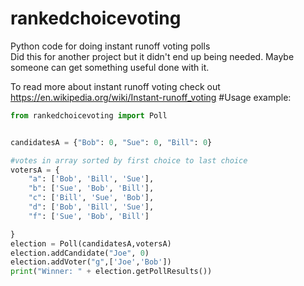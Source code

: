 # rankedchoicevoting
Python code for doing instant runoff voting polls  
Did this for another project but it didn't end up being needed. Maybe someone can get something useful done with it.


To read more about instant runoff voting check out   
https://en.wikipedia.org/wiki/Instant-runoff_voting
#Usage example:

```python
from rankedchoicevoting import Poll


candidatesA = {"Bob": 0, "Sue": 0, "Bill": 0}

#votes in array sorted by first choice to last choice
votersA = {
    "a": ['Bob', 'Bill', 'Sue'],
    "b": ['Sue', 'Bob', 'Bill'],
    "c": ['Bill', 'Sue', 'Bob'],
    "d": ['Bob', 'Bill', 'Sue'],
    "f": ['Sue', 'Bob', 'Bill']

}
election = Poll(candidatesA,votersA)
election.addCandidate("Joe", 0)
election.addVoter("g",['Joe','Bob'])
print("Winner: " + election.getPollResults())

```
